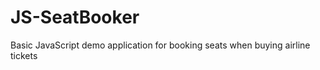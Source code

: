 JS-SeatBooker
=============

Basic JavaScript demo application for booking seats when buying airline tickets
